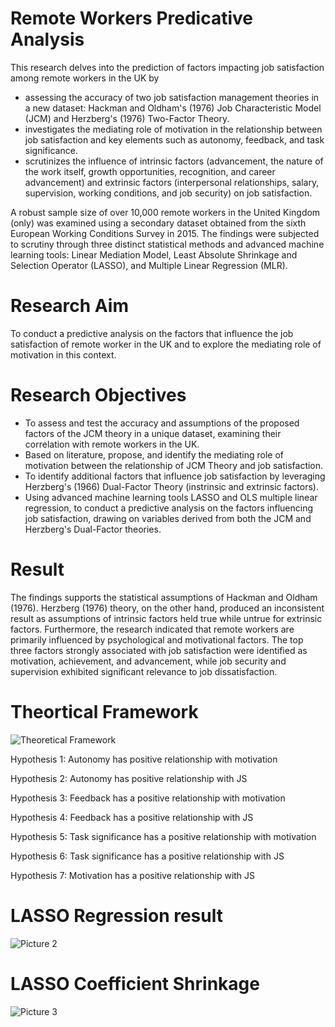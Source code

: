 # Remote Workers Predicative Analysis
This research delves into the prediction of factors impacting job satisfaction among remote workers in the UK by 

- assessing the accuracy of two job satisfaction management theories in a new dataset: Hackman and Oldham's (1976) Job Characteristic Model (JCM) and Herzberg's (1976) Two-Factor Theory.
- investigates the mediating role of motivation in the relationship between job satisfaction and key elements such as autonomy, feedback, and task significance. 
- scrutinizes the influence of intrinsic factors (advancement, the nature of the work itself, growth opportunities, recognition, and career advancement) and extrinsic factors (interpersonal relationships, salary, supervision, working conditions, and job security) on job satisfaction. 

A robust sample size of over 10,000 remote workers in the United Kingdom (only) was examined using a secondary dataset obtained from the sixth European Working Conditions Survey in 2015. The findings were subjected to scrutiny through three distinct statistical methods and advanced machine learning tools: Linear Mediation Model, Least Absolute Shrinkage and Selection Operator (LASSO), and Multiple Linear Regression (MLR).

# Research Aim
To conduct a predictive analysis on the factors that influence the job satisfaction of remote worker in the UK and to explore the mediating role of motivation in this context.

# Research Objectives
- To assess and test the accuracy and assumptions of the proposed factors of the JCM theory in a unique dataset, examining their correlation with remote workers in the UK.
- Based on literature, propose, and identify the mediating role of motivation between the relationship of JCM Theory and job satisfaction.
- To identify additional factors that influence job satisfaction by leveraging Herzberg's (1966) Dual-Factor Theory (instrinsic and extrinsic factors).
- Using advanced machine learning tools LASSO and OLS multiple linear regression, to conduct a predictive analysis on the factors influencing job satisfaction, drawing on variables derived from both the JCM and Herzberg's Dual-Factor theories.

# Result
The findings supports the statistical assumptions of Hackman and Oldham (1976). Herzberg (1976) theory, on the other hand, produced an inconsistent result as assumptions of 
intrinsic factors held true while untrue for extrinsic factors. Furthermore, the research indicated that remote workers are primarily influenced by psychological and motivational factors. 
The top three factors strongly associated with job satisfaction were identified as motivation, achievement, and advancement, while job security and supervision exhibited significant relevance to job dissatisfaction.

# Theortical Framework 
![Theoretical Framework](https://github.com/bisolaola/RemoteWorkers-PredicativeAnalysis/assets/137617628/1e5cea38-d75f-4984-95dd-b94d4a8bf7ff)

Hypothesis 1: Autonomy has positive relationship with motivation


Hypothesis 2: Autonomy has positive relationship with JS


Hypothesis 3: Feedback has a positive relationship with motivation


Hypothesis 4: Feedback has a positive relationship with JS 


Hypothesis 5: Task significance has a positive relationship with motivation


Hypothesis 6: Task significance has a positive relationship with JS 


Hypothesis 7: Motivation has a positive relationship with JS

# LASSO Regression result
![Picture 2](https://github.com/bisolaola/RemoteWorkers-PredicativeAnalysis/assets/137617628/c656bfa4-fc26-4e23-a619-fea0ed6db2a5)

# LASSO Coefficient Shrinkage 
![Picture 3](https://github.com/bisolaola/RemoteWorkers-PredicativeAnalysis/assets/137617628/36047758-1f61-4d6b-ae3e-477d45f872c5)
